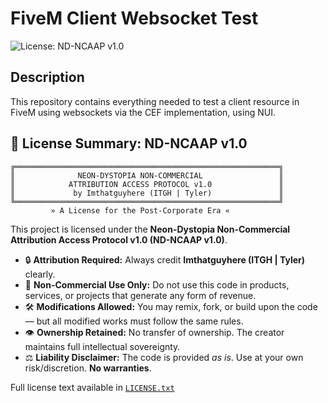# FiveM Client Websocket Test
![License: ND-NCAAP v1.0](https://img.shields.io/badge/license-ND--NCAAP%20v1.0-blueviolet.svg)

## Description
This repository contains everything needed to test a client resource in FiveM using websockets via the CEF implementation, using NUI.

## 📜 License Summary: ND-NCAAP v1.0

```plaintext
╔═══════════════════════════════════════════════════════════╗
║              NEON-DYSTOPIA NON-COMMERCIAL                 ║
║            ATTRIBUTION ACCESS PROTOCOL v1.0               ║
║             by Imthatguyhere (ITGH | Tyler)               ║
╚═══════════════════════════════════════════════════════════╝
         » A License for the Post-Corporate Era «
```

This project is licensed under the **Neon-Dystopia Non-Commercial Attribution Access Protocol v1.0 (ND-NCAAP v1.0)**.

- 🔒 **Attribution Required:** Always credit **Imthatguyhere (ITGH | Tyler)** clearly.
- 🚫 **Non-Commercial Use Only:** Do not use this code in products, services, or projects that generate any form of revenue.
- 🛠️ **Modifications Allowed:** You may remix, fork, or build upon the code — but all modified works must follow the same rules.
- 👁️ **Ownership Retained:** No transfer of ownership. The creator maintains full intellectual sovereignty.
- ⚖️ **Liability Disclaimer:** The code is provided *as is*. Use at your own risk/discretion. **No warranties**.

Full license text available in [`LICENSE.txt`](./LICENSE.txt)

